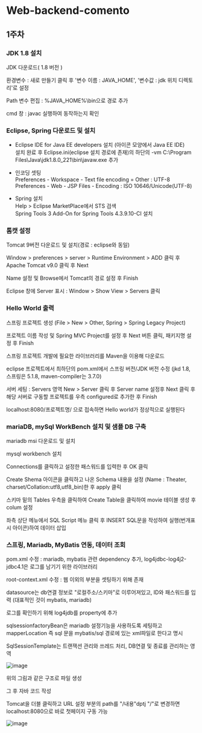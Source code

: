 # Web-backend-comento


## 1주차

### JDK 1.8 설치

JDK 다운로드( 1.8 버전 )   

환경변수 : 새로 만들기 클릭 후 '변수 이름 : JAVA_HOME', '변수값 : jdk 위치 디렉토리'로 설정   

Path 변수 편집 : %JAVA_HOME%\bin으로 경로 추가   

cmd 창 : javac 실행하여 동작하는지 확인   

### Eclipse, Spring 다운로드 및 설치   

- Eclipse IDE for Java EE developers 설치 (아이콘 모양에서 Java EE IDE)   
설치 완료 후 Eclipse.ini(eclipse 설치 경로에 존재)의 하단의 -vm C:\Program Files\Java\jdk1.8.0_221\bin\javaw.exe 추가   

- 인코딩 셋팅   
Preferences - Workspace - Text file encoding = Other : UTF-8   
Preferences - Web - JSP Files - Encoding : ISO 10646/Unicode(UTF-8)   

- Spring 설치   
Help > Eclipse MarketPlace에서 STS 검색   
Spring Tools 3 Add-On for Spring Tools 4.3.9.10-CI 설치   

### 톰캣 설정

Tomcat 9버전 다운로드 및 설치(경로 : eclipse와 동일)   

Window > preferences > server > Runtime Environment > ADD 클릭 후 Apache Tomcat v9.0 클릭 후 Next 

Name 설정 및 Browse에서 Tomcat의 경로 설정 후 Finish   

Eclipse 창에 Server 표시 : Window > Show View > Servers 클릭   

### Hello World 출력

스프링 프로젝트 생성 (File > New > Other, Spring > Spring Legacy Project)   

프로젝트 이름 작성 및 Spring MVC Project를 설정 후 Next 버튼 클릭, 패키지명 설정 후 Finish   

스프링 프로젝트 개발에 필요한 라이브러리를 Maven을 이용해 다운로드   

eclipse 프로젝트에서 최하단의 pom.xml에서 스프링 버전/JDK 버전 수정 (jkd 1.8, 스프링은 5.1.8, maven-compiler는 3.7.0)   

서버 세팅 : Servers 영역 New > Server 클릭 후 Server name 설정후 Next 클릭 후 해당 서버로 구동할 프로젝트를 우측 configured로 추가한 후 Finish   

localhost:8080/프로젝트명/ 으로 접속하면 Hello world가 정상적으로 실행된다   

### mariaDB, mySql WorkBench 설치 및 샘플 DB 구축

mariadb msi 다운로드 및 설치   

mysql workbench 설치   

Connections를 클릭하고 설정한 패스워드를 입력한 후 OK 클릭   

Create Shema 아이콘을 클릭하고 나온 Schema 내용을 설정 (Name : Theater, charset/Collation:utf8,utf8_bin)한 후 apply 클릭   

스키마 밑의 Tables 우측을 클릭하여 Create Table을 클릭하여 movie 테이블 생성 후 colum 설정   

좌측 상단 메뉴에서 SQL Script 메뉴 클릭 후 INSERT SQL문을 작성하여 실행(번개표시 아이콘)하여 데이터 삽입   

### 스프링, Mariadb, MyBatis 연동, 데이터 조회

pom.xml 수정 : mariadb, mybatis 관련 dependency 추가, log4jdbc-log4j2-jdbc4.1은 로그를 남기기 위한 라이브러리   

root-context.xml 수정 : 웹 이외의 부분을 셋팅하기 위해 존재  

datasource는 db연결 정보로 "로컬주소/스키마"로 이루어져있고, ID와 패스워드를 입력 (대표적인 것이 mybatis, mariadb)   

로그를 확인하기 위해 log4jdb를 property에 추가   

sqlsessionfactoryBean은 mariadb 설정기능을 사용하도록 세팅하고 mapperLocation 즉 sql 문을 mybatis/sql 경로에 있는 xml파일로 한다고 명시    

SqlSessionTemplate는 트랜잭션 관리와 쓰레드 처리, DB연결 및 종료를 관리하는 영역    

![image](https://user-images.githubusercontent.com/32132152/109479817-251d8a80-7abe-11eb-91b7-5dad49f210d2.png)

위의 그림과 같은 구조로 파일 생성   

그 후 자바 코드 작성   

Tomcat을 더블 클릭하고 URL 설정 부분의 path를 "/내용"dptj "/"로 변경하면 localhost:8080으로 바로 첫페이지 구동 가능   

![image](https://user-images.githubusercontent.com/32132152/109476576-6d3aae00-7aba-11eb-9be9-e8a590e4bc7b.png)
